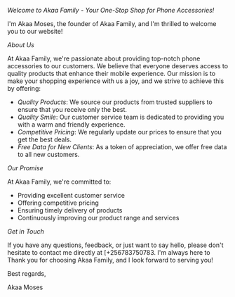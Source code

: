 *Welcome to Akaa Family - Your One-Stop Shop for Phone Accessories!*

I'm Akaa Moses, the founder of Akaa Family, and I'm thrilled to welcome you to our website!

*About Us*

At Akaa Family, we're passionate about providing top-notch phone accessories to our customers. We believe that everyone deserves access to quality products that enhance their mobile experience. Our mission is to make your shopping experience with us a joy, and we strive to achieve this by offering:

- *Quality Products*: We source our products from trusted suppliers to ensure that you receive only the best.
- *Quality Smile*: Our customer service team is dedicated to providing you with a warm and friendly experience.
- *Competitive Pricing*: We regularly update our prices to ensure that you get the best deals.
- *Free Data for New Clients*: As a token of appreciation, we offer free data to all new customers.

*Our Promise*

At Akaa Family, we're committed to:

- Providing excellent customer service
- Offering competitive pricing
- Ensuring timely delivery of products
- Continuously improving our product range and services

*Get in Touch*

If you have any questions, feedback, or just want to say hello, please don't hesitate to contact me directly at [+256783750783. I'm always here to 
Thank you for choosing Akaa Family, and I look forward to serving you!

Best regards,

Akaa Moses
